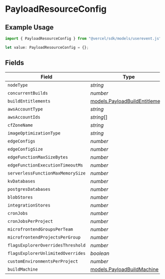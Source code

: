 # PayloadResourceConfig

## Example Usage

```typescript
import { PayloadResourceConfig } from "@vercel/sdk/models/userevent.js";

let value: PayloadResourceConfig = {};
```

## Fields

| Field                                                                    | Type                                                                     | Required                                                                 | Description                                                              |
| ------------------------------------------------------------------------ | ------------------------------------------------------------------------ | ------------------------------------------------------------------------ | ------------------------------------------------------------------------ |
| `nodeType`                                                               | *string*                                                                 | :heavy_minus_sign:                                                       | N/A                                                                      |
| `concurrentBuilds`                                                       | *number*                                                                 | :heavy_minus_sign:                                                       | N/A                                                                      |
| `buildEntitlements`                                                      | [models.PayloadBuildEntitlements](../models/payloadbuildentitlements.md) | :heavy_minus_sign:                                                       | N/A                                                                      |
| `awsAccountType`                                                         | *string*                                                                 | :heavy_minus_sign:                                                       | N/A                                                                      |
| `awsAccountIds`                                                          | *string*[]                                                               | :heavy_minus_sign:                                                       | N/A                                                                      |
| `cfZoneName`                                                             | *string*                                                                 | :heavy_minus_sign:                                                       | N/A                                                                      |
| `imageOptimizationType`                                                  | *string*                                                                 | :heavy_minus_sign:                                                       | N/A                                                                      |
| `edgeConfigs`                                                            | *number*                                                                 | :heavy_minus_sign:                                                       | N/A                                                                      |
| `edgeConfigSize`                                                         | *number*                                                                 | :heavy_minus_sign:                                                       | N/A                                                                      |
| `edgeFunctionMaxSizeBytes`                                               | *number*                                                                 | :heavy_minus_sign:                                                       | N/A                                                                      |
| `edgeFunctionExecutionTimeoutMs`                                         | *number*                                                                 | :heavy_minus_sign:                                                       | N/A                                                                      |
| `serverlessFunctionMaxMemorySize`                                        | *number*                                                                 | :heavy_minus_sign:                                                       | N/A                                                                      |
| `kvDatabases`                                                            | *number*                                                                 | :heavy_minus_sign:                                                       | N/A                                                                      |
| `postgresDatabases`                                                      | *number*                                                                 | :heavy_minus_sign:                                                       | N/A                                                                      |
| `blobStores`                                                             | *number*                                                                 | :heavy_minus_sign:                                                       | N/A                                                                      |
| `integrationStores`                                                      | *number*                                                                 | :heavy_minus_sign:                                                       | N/A                                                                      |
| `cronJobs`                                                               | *number*                                                                 | :heavy_minus_sign:                                                       | N/A                                                                      |
| `cronJobsPerProject`                                                     | *number*                                                                 | :heavy_minus_sign:                                                       | N/A                                                                      |
| `microfrontendGroupsPerTeam`                                             | *number*                                                                 | :heavy_minus_sign:                                                       | N/A                                                                      |
| `microfrontendProjectsPerGroup`                                          | *number*                                                                 | :heavy_minus_sign:                                                       | N/A                                                                      |
| `flagsExplorerOverridesThreshold`                                        | *number*                                                                 | :heavy_minus_sign:                                                       | N/A                                                                      |
| `flagsExplorerUnlimitedOverrides`                                        | *boolean*                                                                | :heavy_minus_sign:                                                       | N/A                                                                      |
| `customEnvironmentsPerProject`                                           | *number*                                                                 | :heavy_minus_sign:                                                       | N/A                                                                      |
| `buildMachine`                                                           | [models.PayloadBuildMachine](../models/payloadbuildmachine.md)           | :heavy_minus_sign:                                                       | N/A                                                                      |
